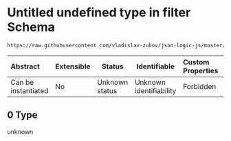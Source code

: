 # Untitled undefined type in filter Schema

```txt
https://raw.githubusercontent.com/vladislav-zubov/json-logic-js/master/schemas/operators/array/filter.json#/examples/0
```




| Abstract            | Extensible | Status         | Identifiable            | Custom Properties | Additional Properties | Access Restrictions | Defined In                                                          |
| :------------------ | ---------- | -------------- | ----------------------- | :---------------- | --------------------- | ------------------- | ------------------------------------------------------------------- |
| Can be instantiated | No         | Unknown status | Unknown identifiability | Forbidden         | Allowed               | none                | [filter.json\*](operators/array/filter.json "open original schema") |

## 0 Type

unknown
